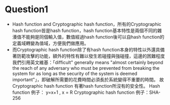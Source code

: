 Question1 
===

* Hash function and Cryptographic hash function，所有的Cryptographic hash function皆是hash function，hash function基本特性是兩個不同的雜湊值不能夠是同個輸入值，數值經過hash function後可以自hash function的定義域轉變為值域，方便我們做應用。
* 而Cryptographic hash function除了有hash function本身的特性以外還具備著防範攻擊的功能，額外的特性有難以發生若碰撞與強碰撞，這邊的困難程度我們引用英文維基：「difficult" generally means "almost certainly beyond the reach of any adversary who must be prevented from breaking the system for as long as the security of the system is deemed important"」，即破解所需要的花費時間必須長於系統變得不重要的時間。
故Cryptographic hash function 有著hash function所沒有的安全性。
Hash function 例子： y=x+1 , x = R
Cryptographic hash function 例子：SHA-256
